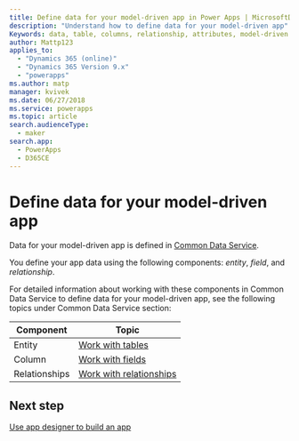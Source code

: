 ```yaml
---
title: Define data for your model-driven app in Power Apps | MicrosoftDocs
description: "Understand how to define data for your model-driven app"
Keywords: data, table, columns, relationship, attributes, model-driven app
author: Mattp123
applies_to: 
  - "Dynamics 365 (online)"
  - "Dynamics 365 Version 9.x"
  - "powerapps"
ms.author: matp
manager: kvivek
ms.date: 06/27/2018
ms.service: powerapps
ms.topic: article
search.audienceType: 
  - maker
search.app: 
  - PowerApps
  - D365CE
---
```

# Define data for your model-driven app

Data for your model-driven app is defined in [Common Data Service](../common-data-service/data-platform-intro.md). 

You define your app data using the following components: *entity*, *field*, and *relationship*.

For detailed information about working with these components in Common Data Service to define data for your model-driven app, see the following topics under Common Data Service section:

|Component |Topic|
|-----|----|
|Entity| [Work with tables](../common-data-service/entity-overview.md)|
|Column| [Work with fields](../common-data-service/fields-overview.md)|
|Relationships| [Work with relationships](../common-data-service/relationships-overview.md)|

## Next step

[Use app designer to build an app](design-custom-business-apps-using-app-designer.md)
